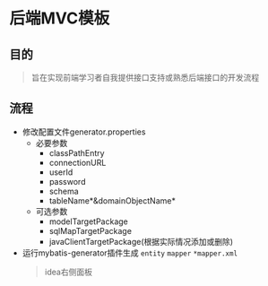# 后端MVC模板
## 目的
> 旨在实现前端学习者自我提供接口支持或熟悉后端接口的开发流程
## 流程
* 修改配置文件generator.properties
    * 必要参数
        * classPathEntry
        * connectionURL
        * userId
        * password
        * schema
        * tableName*&domainObjectName*
    * 可选参数
        * modelTargetPackage
        * sqlMapTargetPackage
        * javaClientTargetPackage(根据实际情况添加或删除)
* 运行mybatis-generator插件生成 `entity` `mapper` `*mapper.xml`
    > idea右侧面板<Maven><Template><Plugins><mybatis-generator><mybatis-generator:generate>
    > 在Mapper接口上添加@Mapper注解
* 依次添加server层接口与实现类以及controller层控制器api
    * 添加server接口,例ITemplateServer
    * 添加server实现类,例TemplateServerImpl并实现例ITemplateServer
        * 类上添加@Server注解
        * 注入Mapper接口
    * 添加控制器,例TemplateController
        * 类上的注解
            * @RestController
            * @RequestMapping("/user") -> 可选
            